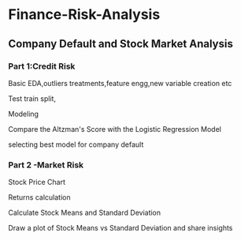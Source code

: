 # Finance-Risk-Analysis
## Company Default and Stock Market Analysis

### Part 1:Credit Risk

Basic EDA,outliers treatments,feature engg,new variable creation etc

Test train split,

Modeling

Compare the Altzman's Score with the Logistic Regression Model

selecting best model for company default

### Part 2 -Market Risk

Stock Price Chart

Returns calculation

Calculate Stock Means and Standard Deviation

Draw a plot of Stock Means vs Standard Deviation and share insights
